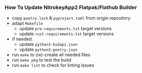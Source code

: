 ### How To Update NitrokeyApp2 Flatpak/Flathub Builder

* copy `poetry.lock` & `pyproject.toml` from origin repository
* adapt `Makefile`
    * update `pre-requirements.txt` target versions
    * update `rust-requirements.txt` target versions
* if needed:
    * update `python3-hidapi.json` 
    * update `python3-poetry.json`
* run `make` to (re)-create all needed files
* run `make pkg` to test the build
* run `make lint` to check for linting issues

